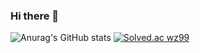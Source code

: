 ### Hi there 👋

 ![Anurag's GitHub stats](https://github-readme-stats.vercel.app/api?username=jangwon3828&show_icons=true&theme=cobalt)
[![Solved.ac
  wz99](http://mazassumnida.wtf/api/v2/generate_badge?boj=wz99)](https://solved.ac/wz99)


<!--
**jangwon3828/jangwon3828** is a ✨ _special_ ✨ repository because its `README.md` (this file) appears on your GitHub profile.


Here are some ideas to get you started:

- 🔭 I’m currently working on ...
- 🌱 I’m currently learning ...
- 👯 I’m looking to collaborate on ...
- 🤔 I’m looking for help with ...
- 💬 Ask me about ...
- 📫 How to reach me: ...
- 😄 Pronouns: ...
- ⚡ Fun fact: ...
-->


